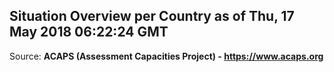 ## Situation Overview per Country as of Thu, 17 May 2018 06:22:24 GMT

Source: **ACAPS (Assessment Capacities Project) - https://www.acaps.org**
